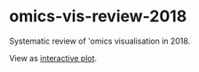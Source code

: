 # omics-vis-review-2018
Systematic review of 'omics visualisation in 2018.

View as [interactive plot](https://plot.ly/~filonik/1/).
